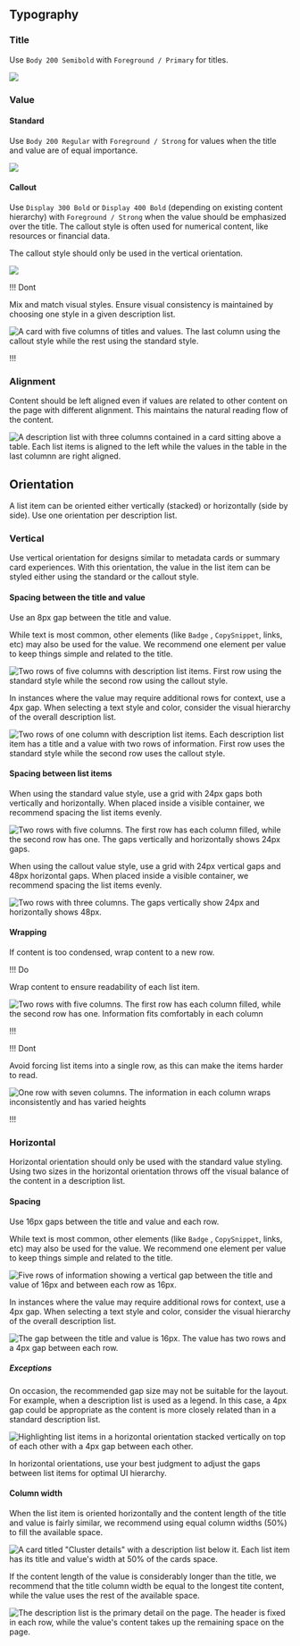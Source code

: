 ## Typography

### Title

Use `Body 200 Semibold` with `Foreground / Primary` for titles.

![](/assets/patterns/description-list-patterns/description-list-heading.png)

### Value

#### Standard

Use `Body 200 Regular` with `Foreground / Strong` for values when the title and value are of equal importance.

![](/assets/patterns/description-list-patterns/description-list-value-standard.png)

#### Callout

Use `Display 300 Bold` or `Display 400 Bold` (depending on existing content hierarchy) with `Foreground / Strong` when the value should be emphasized over the title. The callout style is often used for numerical content, like resources or financial data. 

The callout style should only be used in the vertical orientation.

![](/assets/patterns/description-list-patterns/description-list-value-callout.png)

!!! Dont

Mix and match visual styles. Ensure visual consistency is maintained by choosing one style in a given description list.

![A card with five columns of titles and values. The last column using the callout style while the rest using the standard style.](/assets/patterns/description-list-patterns/description-list-dont-mix-match-styles.png)

!!!

### Alignment

Content should be left aligned even if values are related to other content on the page with different alignment. This maintains the natural reading flow of the content.

![A description list with three columns contained in a card sitting above a table. Each list items is aligned to the left while the values in the table in the last columnn are right aligned.](/assets/patterns/description-list-patterns/description-list-alignment-left.png)
 
## Orientation

A list item can be oriented either vertically (stacked) or horizontally (side by side). Use one orientation per description list.

### Vertical

Use vertical orientation for designs similar to metadata cards or summary card experiences. With this orientation, the value in the list item can be styled either using the standard or the callout style.

#### Spacing between the title and value

Use an 8px gap between the title and value. 

While text is most common, other elements (like `Badge` , `CopySnippet`, links, etc) may also be used for the value. We recommend one element per value to keep things simple and related to the title.

![Two rows of five columns with description list items. First row using the standard style while the second row using the callout style.](/assets/patterns/description-list-patterns/description-list-vertical-spacing-heading-value.png)

In instances where the value may require additional rows for context, use a 4px gap. When selecting a text style and color, consider the visual hierarchy of the overall description list.

![Two rows of one column with description list items. Each description list item has a title and a value with two rows of information. First row uses the standard style while the second row uses the callout style.](/assets/patterns/description-list-patterns/description-list-vertical-value-multiple-lines.png)

#### Spacing between list items

When using the standard value style, use a grid with 24px gaps both vertically and horizontally. When placed inside a visible container, we recommend spacing the list items evenly. 

![Two rows with five columns. The first row has each column filled, while the second row has one. The gaps vertically and horizontally shows 24px gaps.](/assets/patterns/description-list-patterns/description-list-vertical-grid-gaps.png)

When using the callout value style, use a grid with 24px vertical gaps and 48px horizontal gaps. When placed inside a visible container, we recommend spacing the list items evenly.

![Two rows with three columns. The gaps vertically show 24px and horizontally shows 48px.](/assets/patterns/description-list-patterns/description-list-vertical-callout-grid-gaps.png)

#### Wrapping

If content is too condensed, wrap content to a new row.

!!! Do

Wrap content to ensure readability of each list item.

![Two rows with five columns. The first row has each column filled, while the second row has one. Information fits comfortably in each column](/assets/patterns/description-list-patterns/description-list-vertical-do-grid.png)

!!!

!!! Dont

Avoid forcing list items into a single row, as this can make the items harder to read.

![One row with seven columns. The information in each column wraps inconsistently and has varied heights](/assets/patterns/description-list-patterns/description-list-vertical-dont-grid.png)

!!!

### Horizontal

Horizontal orientation should only be used with the standard value styling. Using two sizes in the horizontal orientation throws off the visual balance of the content in a description list.

#### Spacing

Use 16px gaps between the title and value and each row. 

While text is most common, other elements (like `Badge` , `CopySnippet`, links, etc) may also be used for the value. We recommend one element per value to keep things simple and related to the title.

![Five rows of information showing a vertical gap between the title and value of 16px and between each row as 16px.](/assets/patterns/description-list-patterns/description-list-horizontal-standard-grid-gaps.png)

In instances where the value may require additional rows for context, use a 4px gap. When selecting a text style and color, consider the visual hierarchy of the overall description list.

![The gap between the title and value is 16px. The value has two rows and a 4px gap between each row.](/assets/patterns/description-list-patterns/description-list-horizontal-value-multiple-rows.png)

##### Exceptions

On occasion, the recommended gap size may not be suitable for the layout. For example, when a description list is used as a legend. In this case, a 4px gap could be appropriate as the content is more closely related than in a standard description list.

![Highlighting list items in a horizontal orientation stacked vertically on top of each other with a 4px gap between each other.](/assets/patterns/description-list-patterns/description-list-logical-gap.png)

In horizontal orientations, use your best judgment to adjust the gaps between list items for optimal UI hierarchy.

#### Column width

When the list item is oriented horizontally and the content length of the title and value is fairly similar, we recommend using equal column widths (50%) to fill the available space.

![A card titled "Cluster details" with a description list below it. Each list item has its title and value's width at 50% of the cards space.](/assets/patterns/description-list-patterns/description-list-horizontal-fill-example.png)

If the content length of the value is considerably longer than the title, we recommend that the title column width be equal to the longest tite content, while the value uses the rest of the available space.

![The description list is the primary detail on the page. The header is fixed in each row, while the value's content takes up the remaining space on the page.](/assets/patterns/description-list-patterns/description-list-horizontal-fixed-width-example.png)